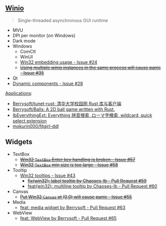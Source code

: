 ## [Winio](https://github.com/compio-rs/winio)
> Single-threaded asynchronous GUI runtime

- MVU
- DPI per monitor (on Windows)
- Dark mode
- Windows
  - ComCtl
  - WinUI
  - [Win32 embedding usage - Issue #24](https://github.com/compio-rs/winio/issues/24)
  - ~~[Using multiple winio instances in the same process will cause panic - Issue #35](https://github.com/compio-rs/winio/issues/35)~~
- Qt
- [Dynamic components - Issue #28](https://github.com/compio-rs/winio/issues/28)

[Applications](https://github.com/search?q=winio%20language%3Atoml%20NOT%20go-winio%20NOT%20winioctl%20NOT%20darwinio%20NOT%20Dorwinion&ref=opensearch&type=code):
- [Berrysoft/tunet-rust: 清华大学校园网 Rust 库与客户端](https://github.com/Berrysoft/tunet-rust)
- [Berrysoft/Balls: A 2D ball game written with Rust.](https://github.com/Berrysoft/Balls)
- [IbEverythingExt: Everything 拼音搜索, ローマ字検索, wildcard, quick select extension](https://github.com/Chaoses-Ib/IbEverythingExt)
- [mokurin000/fitgirl-ddl](https://github.com/mokurin000/fitgirl-ddl)

## Widgets
- TextBox
  - ~~[Win32 `TextBox` Enter key handling is broken - Issue #57](https://github.com/compio-rs/winio/issues/57)~~
  - ~~[Win32 `TextBox` min size is too large - Issue #58](https://github.com/compio-rs/winio/issues/58)~~
- Tooltip
  - [Win32 tooltips - Issue #43](https://github.com/compio-rs/winio/issues/43)
    - ~~[fix(win32): label tooltip by Chaoses-Ib - Pull Request #59](https://github.com/compio-rs/winio/pull/59)~~
    - [feat(win32): multiline tooltip by Chaoses-Ib - Pull Request #60](https://github.com/compio-rs/winio/pull/60)
- Canvas
  - ~~[Put Win32 `Canvas` at (0,0) will cause panic - Issue #55](https://github.com/compio-rs/winio/issues/55)~~
- Media
  - [feat: media widget by Berrysoft - Pull Request #63](https://github.com/compio-rs/winio/pull/63)
- WebView
  - [feat: WebView by Berrysoft - Pull Request #65](https://github.com/compio-rs/winio/pull/65)
